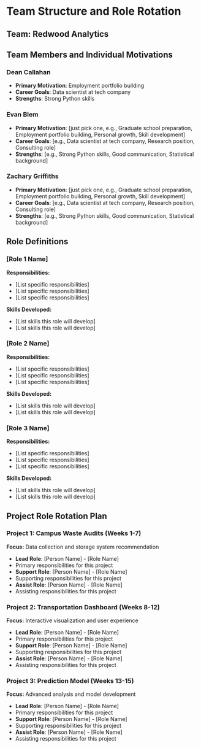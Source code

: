 # Team Structure and Role Rotation

## Team: Redwood Analytics

## Team Members and Individual Motivations

### Dean Callahan
- **Primary Motivation**: Employment portfolio building
- **Career Goals**: Data scientist at tech company
- **Strengths**: Strong Python skills

### Evan Blem
- **Primary Motivation**: [just pick one, e.g., Graduate school preparation,
Employment portfolio building, Personal growth, Skill development]
- **Career Goals**: [e.g., Data scientist at tech company, Research position,
Consulting role]
- **Strengths**: [e.g., Strong Python skills, Good communication, Statistical
background]

### Zachary Griffiths
- **Primary Motivation**: [just pick one, e.g., Graduate school preparation,
Employment portfolio building, Personal growth, Skill development]
- **Career Goals**: [e.g., Data scientist at tech company, Research position,
Consulting role]
- **Strengths**: [e.g., Strong Python skills, Good communication, Statistical
background]

## Role Definitions

### [Role 1 Name]
**Responsibilities:**
- [List specific responsibilities]
- [List specific responsibilities]
- [List specific responsibilities]

**Skills Developed:**
- [List skills this role will develop]
- [List skills this role will develop]

### [Role 2 Name]
**Responsibilities:**
- [List specific responsibilities]
- [List specific responsibilities]
- [List specific responsibilities]

**Skills Developed:**
- [List skills this role will develop]
- [List skills this role will develop]

### [Role 3 Name]
**Responsibilities:**
- [List specific responsibilities]
- [List specific responsibilities]
- [List specific responsibilities]

**Skills Developed:**
- [List skills this role will develop]
- [List skills this role will develop]

## Project Role Rotation Plan

### Project 1: Campus Waste Audits (Weeks 1-7)
**Focus:** Data collection and storage system recommendation

- **Lead Role**: [Person Name] - [Role Name]
- Primary responsibilities for this project
- **Support Role**: [Person Name] - [Role Name]
- Supporting responsibilities for this project
- **Assist Role**: [Person Name] - [Role Name]
- Assisting responsibilities for this project

### Project 2: Transportation Dashboard (Weeks 8-12)
**Focus:** Interactive visualization and user experience

- **Lead Role**: [Person Name] - [Role Name]
- Primary responsibilities for this project
- **Support Role**: [Person Name] - [Role Name]
- Supporting responsibilities for this project
- **Assist Role**: [Person Name] - [Role Name]
- Assisting responsibilities for this project

### Project 3: Prediction Model (Weeks 13-15)
**Focus:** Advanced analysis and model development

- **Lead Role**: [Person Name] - [Role Name]
- Primary responsibilities for this project
- **Support Role**: [Person Name] - [Role Name]
- Supporting responsibilities for this project
- **Assist Role**: [Person Name] - [Role Name]
- Assisting responsibilities for this project